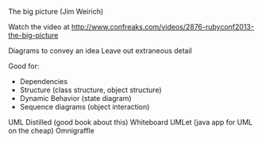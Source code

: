 The big picture (Jim Weirich)

Watch the video at http://www.confreaks.com/videos/2876-rubyconf2013-the-big-picture

Diagrams to convey an idea
Leave out extraneous detail

Good for:
* Dependencies
* Structure (class structure, object structure)
* Dynamic Behavior (state diagram)
* Sequence diagrams (object interaction)

UML Distilled (good book about this)
Whiteboard
UMLet (java app for UML on the cheap)
Omnigraffle
